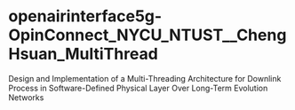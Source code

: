 # openairinterface5g-OpinConnect_NYCU_NTUST__ChengHsuan_MultiThread
 Design and Implementation of a Multi-Threading Architecture for Downlink Process in Software-Defined Physical Layer Over Long-Term Evolution Networks
